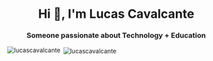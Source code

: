 <h1 align="center">Hi 👋, I'm Lucas Cavalcante</h1>
<h3 align="center">Someone passionate about Technology + Education</h3>

<p><img align="left" src="https://github-readme-stats.vercel.app/api/top-langs?username=lucascavalcante&show_icons=true&locale=en&layout=compact" alt="lucascavalcante" /></p>

<p>&nbsp;<img align="center" src="https://github-readme-stats.vercel.app/api?username=lucascavalcante&show_icons=true&locale=en" alt="lucascavalcante" /></p>

